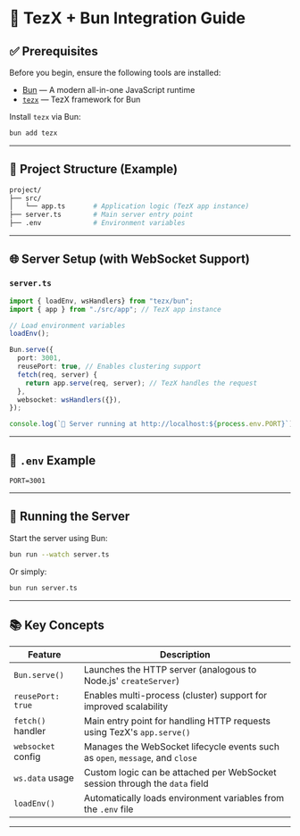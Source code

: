
# 🔧 TezX + Bun Integration Guide

## ✅ Prerequisites

Before you begin, ensure the following tools are installed:

* [Bun](https://bun.sh) — A modern all-in-one JavaScript runtime
* [`tezx`](https://www.npmjs.com/package/tezx) — TezX framework for Bun

Install `tezx` via Bun:

```bash
bun add tezx
```

---

## 📁 Project Structure (Example)

```bash
project/
├── src/
│   └── app.ts       # Application logic (TezX app instance)
├── server.ts        # Main server entry point
├── .env             # Environment variables
```

---

## 🌐 Server Setup (with WebSocket Support)

### `server.ts`

```ts
import { loadEnv, wsHandlers} from "tezx/bun";
import { app } from "./src/app"; // TezX app instance

// Load environment variables
loadEnv();

Bun.serve({
  port: 3001,
  reusePort: true, // Enables clustering support
  fetch(req, server) {
    return app.serve(req, server); // TezX handles the request
  },
  websocket: wsHandlers({}),
});

console.log(`🚀 Server running at http://localhost:${process.env.PORT}`);
```

---

## 📄 `.env` Example

```env
PORT=3001
```

---

## 🧪 Running the Server

Start the server using Bun:

```bash
bun run --watch server.ts
```

Or simply:

```bash
bun run server.ts
```

---

## 📚 Key Concepts

| Feature            | Description                                                                   |
| ------------------ | ----------------------------------------------------------------------------- |
| `Bun.serve()`      | Launches the HTTP server (analogous to Node.js' `createServer`)               |
| `reusePort: true`  | Enables multi-process (cluster) support for improved scalability              |
| `fetch()` handler  | Main entry point for handling HTTP requests using TezX's `app.serve()`        |
| `websocket` config | Manages the WebSocket lifecycle events such as `open`, `message`, and `close` |
| `ws.data` usage    | Custom logic can be attached per WebSocket session through the `data` field   |
| `loadEnv()`        | Automatically loads environment variables from the `.env` file                |

---
